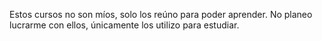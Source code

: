 Estos cursos no son míos, solo los reúno para poder aprender. No planeo lucrarme con ellos, únicamente los utilizo para estudiar.
